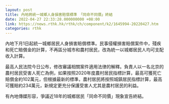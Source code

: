 ```yaml
---
layout: post
title: 內地將統一城鄉人身損害賠償標準　「同命不同價」終結
date: 2022-04-27 22:33:28.000000000 +08:00
link: https://news.rthk.hk/rthk/ch/component/k2/1645994-20220427.htm
categories: rthk
---
```


內地下月1日起統一城鄉居民人身損害賠償標準。民事侵權損害賠償案件中，殘疾和死亡賠償金的計算，不再區分城市和農村居民，改為統一以城鄉居民人均可支配收入計算。

最高人民法院今日公布，修改審議相關案件適用法律的解釋。負責人以一名北京的農村居民受害人死亡為例，如果按照2020年度農村居民指標計算，最高可獲死亡賠償金約102萬元，但根據最新的標準，農村居民將按照城鎮居民指標計算，最高可獲賠約234萬元，新規定更充分保護受害人尤其是農村居民的利益。

有內地傳媒形容，爭議近18年的城鄉居民「同命不同價」現象宣告終結。
